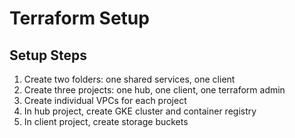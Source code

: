 # Terraform Setup

## Setup Steps
1) Create two folders: one shared services, one client
2) Create three projects: one hub, one client, one terraform admin
3) Create individual VPCs for each project
4) In hub project, create GKE cluster and container registry
5) In client project, create storage buckets